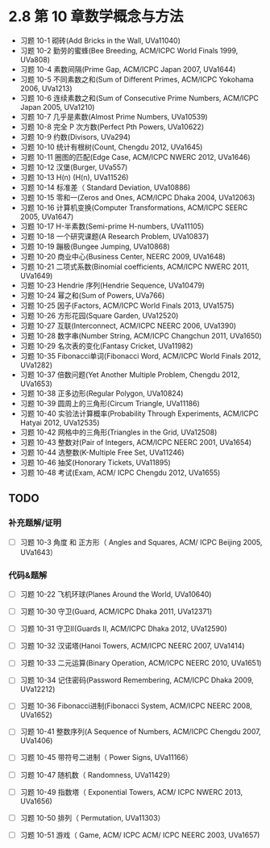 # 2.8 第 10 章数学概念与方法
- 习题 10-1 砌砖(Add Bricks in the Wall, UVa11040)
- 习题 10-2 勤劳的蜜蜂(Bee Breeding, ACM/ICPC World Finals 1999, UVa808)
- 习题 10-4 素数间隔(Prime Gap, ACM/ICPC Japan 2007, UVa1644)
- 习题 10-5 不同素数之和(Sum of Different Primes, ACM/ICPC Yokohama 2006, UVa1213)
- 习题 10-6 连续素数之和(Sum of Consecutive Prime Numbers, ACM/ICPC Japan 2005, UVa1210) 
- 习题 10-7 几乎是素数(Almost Prime Numbers, UVa10539)
- 习题 10-8 完全 P 次方数(Perfect Pth Powers, UVa10622)
- 习题 10-9 约数(Divisors, UVa294)
- 习题 10-10 统计有根树(Count, Chengdu 2012, UVa1645)
- 习题 10-11 圈图的匹配(Edge Case, ACM/ICPC NWERC 2012, UVa1646)
- 习题 10-12 汉堡(Burger, UVa557)
- 习题 10-13 H(n) (H(n), UVa11526)
- 习题 10-14 标准差（ Standard Deviation, UVa10886)
- 习题 10-15 零和一(Zeros and Ones, ACM/ICPC Dhaka 2004, UVa12063)
- 习题 10-16 计算机变换(Computer Transformations, ACM/ICPC SEERC 2005, UVa1647)
- 习题 10-17 H-半素数(Semi-prime H-numbers, UVa11105)
- 习题 10-18 一个研究课题(A Research Problem, UVa10837)
- 习题 10-19 蹦极(Bungee Jumping, UVa10868)
- 习题 10-20 商业中心(Business Center, NEERC 2009, UVa1648)
- 习题 10-21 二项式系数(Binomial coefficients, ACM/ICPC NWERC 2011, UVa1649)
- 习题 10-23 Hendrie 序列(Hendrie Sequence, UVa10479)
- 习题 10-24 幂之和(Sum of Powers, UVa766)
- 习题 10-25 因子(Factors, ACM/ICPC World Finals 2013, UVa1575)
- 习题 10-26 方形花园(Square Garden, UVa12520)
- 习题 10-27 互联(Interconnect, ACM/ICPC NEERC 2006, UVa1390)
- 习题 10-28 数字串(Number String, ACM/ICPC Changchun 2011, UVa1650)
- 习题 10-29 名次表的变化(Fantasy Cricket, UVa11982)
- 习题 10-35 Fibonacci单词(Fibonacci Word, ACM/ICPC World Finals 2012, UVa1282)
- 习题 10-37 倍数问题(Yet Another Multiple Problem, Chengdu 2012, UVa1653)
- 习题 10-38 正多边形(Regular Polygon, UVa10824)
- 习题 10-39 圆周上的三角形(Circum Triangle, UVa11186)
- 习题 10-40 实验法计算概率(Probability Through Experiments, ACM/ICPC Hatyai 2012, UVa12535)
- 习题 10-42 网格中的三角形(Triangles in the Grid, UVa12508)
- 习题 10-43 整数对(Pair of Integers, ACM/ICPC NEERC 2001, UVa1654)
- 习题 10-44 选整数(K-Multiple Free Set, UVa11246)
- 习题 10-46 抽奖(Honorary Tickets, UVa11895)
- 习题 10-48 考试(Exam, ACM/ ICPC Chengdu 2012, UVa1655)

## TODO

### 补充题解/证明
- [ ] 习题 10-3 角度 和 正方形（ Angles and Squares, ACM/ ICPC Beijing 2005, UVa1643）

### 代码&题解
- [ ] 习题 10-22 飞机环球(Planes Around the World, UVa10640)
- [ ] 习题 10-30 守卫(Guard, ACM/ICPC Dhaka 2011, UVa12371)
- [ ] 习题 10-31 守卫II(Guards II, ACM/ICPC Dhaka 2012, UVa12590)
- [ ] 习题 10-32 汉诺塔(Hanoi Towers, ACM/ICPC NEERC 2007, UVa1414)
- [ ] 习题 10-33 二元运算(Binary Operation, ACM/ICPC NEERC 2010, UVa1651)
- [ ] 习题 10-34 记住密码(Password Remembering, ACM/ICPC Dhaka 2009, UVa12212)
- [ ] 习题 10-36 Fibonacci进制(Fibonacci System, ACM/ICPC NEERC 2008, UVa1652)
- [ ] 习题 10-41 整数序列(A Sequence of Numbers, ACM/ICPC Chengdu 2007, UVa1406)
- [ ] 习题 10-45 带符号二进制（ Power Signs, UVa11166）
- [ ] 习题 10-47 随机数（ Randomness, UVa11429）
- [ ] 习题 10-49 指数塔（ Exponential Towers, ACM/ ICPC NWERC 2013, UVa1656)
- [ ] 习题 10-50 排列（ Permutation, UVa11303）
- [ ] 习题 10-51 游戏（ Game, ACM/ ICPC ACM/ ICPC NEERC 2003, UVa1657)


